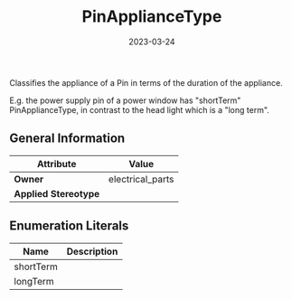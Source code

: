 ﻿---
title: PinApplianceType
toc: false
type: specs
date: "2023-03-24"
draft: false
specification: VEC
version: 2.0.2
documentType: "Recommendation"
elementType: Class
classes:
  - PinApplianceType
menu_name: vec-2.0.2
---
<p> Classifies the appliance of a Pin in terms of the duration of the appliance.     </p>      <p> E.g. the power supply pin of a power window has &quot;shortTerm&quot; PinApplianceType, in contrast to the head light which is a &quot;long term&quot;.      </p>

## General Information

| Attribute               | Value |
|-------------------------|-------|
| **Owner**               | electrical_parts |
| **Applied Stereotype**  |   |

## Enumeration Literals
| Name          | **Description** |
|---------------|-----------------|
| shortTerm |  |
| longTerm |  |
